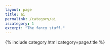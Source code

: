 ```yaml
---
layout: page
title: ai
permalink: /category/ai
iscategory: 1
excerpt: "The fancy stuff."
---
```


{% include category.html category=page.title %}

